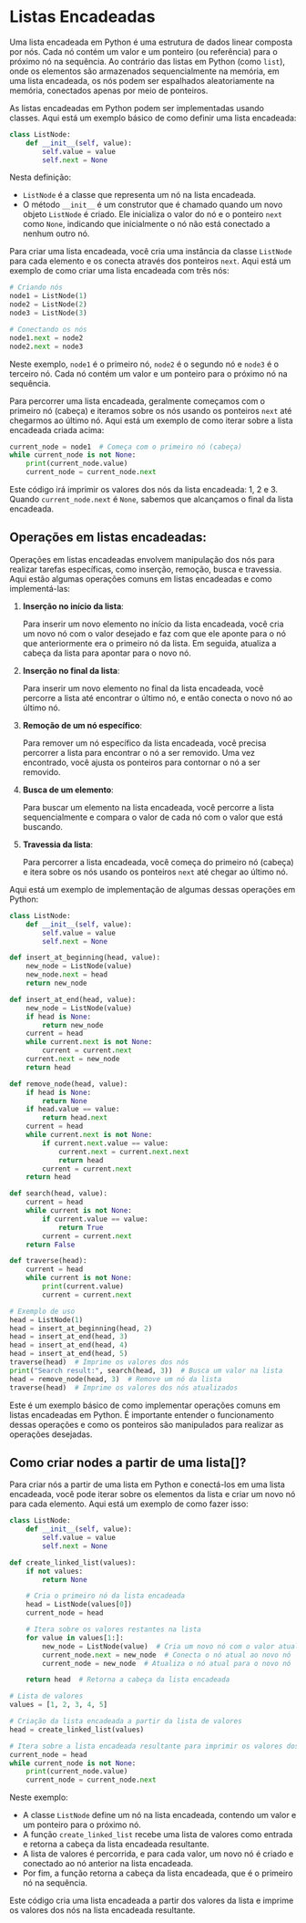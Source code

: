 # Listas Encadeadas

Uma lista encadeada em Python é uma estrutura de dados linear composta por nós. Cada nó contém um valor e um ponteiro (ou referência) para o próximo nó na sequência. Ao contrário das listas em Python (como `list`), onde os elementos são armazenados sequencialmente na memória, em uma lista encadeada, os nós podem ser espalhados aleatoriamente na memória, conectados apenas por meio de ponteiros.

As listas encadeadas em Python podem ser implementadas usando classes. Aqui está um exemplo básico de como definir uma lista encadeada:

```python
class ListNode:
    def __init__(self, value):
        self.value = value
        self.next = None
```

Nesta definição:

- `ListNode` é a classe que representa um nó na lista encadeada.
- O método `__init__` é um construtor que é chamado quando um novo objeto `ListNode` é criado. Ele inicializa o valor do nó e o ponteiro `next` como `None`, indicando que inicialmente o nó não está conectado a nenhum outro nó.

Para criar uma lista encadeada, você cria uma instância da classe `ListNode` para cada elemento e os conecta através dos ponteiros `next`. Aqui está um exemplo de como criar uma lista encadeada com três nós:

```python
# Criando nós
node1 = ListNode(1)
node2 = ListNode(2)
node3 = ListNode(3)

# Conectando os nós
node1.next = node2
node2.next = node3
```

Neste exemplo, `node1` é o primeiro nó, `node2` é o segundo nó e `node3` é o terceiro nó. Cada nó contém um valor e um ponteiro para o próximo nó na sequência.

Para percorrer uma lista encadeada, geralmente começamos com o primeiro nó (cabeça) e iteramos sobre os nós usando os ponteiros `next` até chegarmos ao último nó. Aqui está um exemplo de como iterar sobre a lista encadeada criada acima:

```python
current_node = node1  # Começa com o primeiro nó (cabeça)
while current_node is not None:
    print(current_node.value)
    current_node = current_node.next
```

Este código irá imprimir os valores dos nós da lista encadeada: 1, 2 e 3. Quando `current_node.next` é `None`, sabemos que alcançamos o final da lista encadeada.

## Operações em listas encadeadas:

Operações em listas encadeadas envolvem manipulação dos nós para realizar tarefas específicas, como inserção, remoção, busca e travessia. Aqui estão algumas operações comuns em listas encadeadas e como implementá-las:

1. **Inserção no início da lista**:
   
   Para inserir um novo elemento no início da lista encadeada, você cria um novo nó com o valor desejado e faz com que ele aponte para o nó que anteriormente era o primeiro nó da lista. Em seguida, atualiza a cabeça da lista para apontar para o novo nó.

2. **Inserção no final da lista**:
   
   Para inserir um novo elemento no final da lista encadeada, você percorre a lista até encontrar o último nó, e então conecta o novo nó ao último nó.

3. **Remoção de um nó específico**:
   
   Para remover um nó específico da lista encadeada, você precisa percorrer a lista para encontrar o nó a ser removido. Uma vez encontrado, você ajusta os ponteiros para contornar o nó a ser removido.

4. **Busca de um elemento**:
   
   Para buscar um elemento na lista encadeada, você percorre a lista sequencialmente e compara o valor de cada nó com o valor que está buscando.

5. **Travessia da lista**:
   
   Para percorrer a lista encadeada, você começa do primeiro nó (cabeça) e itera sobre os nós usando os ponteiros `next` até chegar ao último nó.

Aqui está um exemplo de implementação de algumas dessas operações em Python:

```python
class ListNode:
    def __init__(self, value):
        self.value = value
        self.next = None

def insert_at_beginning(head, value):
    new_node = ListNode(value)
    new_node.next = head
    return new_node

def insert_at_end(head, value):
    new_node = ListNode(value)
    if head is None:
        return new_node
    current = head
    while current.next is not None:
        current = current.next
    current.next = new_node
    return head

def remove_node(head, value):
    if head is None:
        return None
    if head.value == value:
        return head.next
    current = head
    while current.next is not None:
        if current.next.value == value:
            current.next = current.next.next
            return head
        current = current.next
    return head

def search(head, value):
    current = head
    while current is not None:
        if current.value == value:
            return True
        current = current.next
    return False

def traverse(head):
    current = head
    while current is not None:
        print(current.value)
        current = current.next

# Exemplo de uso
head = ListNode(1)
head = insert_at_beginning(head, 2)
head = insert_at_end(head, 3)
head = insert_at_end(head, 4)
head = insert_at_end(head, 5)
traverse(head)  # Imprime os valores dos nós
print("Search result:", search(head, 3))  # Busca um valor na lista
head = remove_node(head, 3)  # Remove um nó da lista
traverse(head)  # Imprime os valores dos nós atualizados
```

Este é um exemplo básico de como implementar operações comuns em listas encadeadas em Python. É importante entender o funcionamento dessas operações e como os ponteiros são manipulados para realizar as operações desejadas.

## Como criar nodes a partir de uma lista[]?

Para criar nós a partir de uma lista em Python e conectá-los em uma lista encadeada, você pode iterar sobre os elementos da lista e criar um novo nó para cada elemento. Aqui está um exemplo de como fazer isso:

```python
class ListNode:
    def __init__(self, value):
        self.value = value
        self.next = None

def create_linked_list(values):
    if not values:
        return None

    # Cria o primeiro nó da lista encadeada
    head = ListNode(values[0])
    current_node = head

    # Itera sobre os valores restantes na lista
    for value in values[1:]:
        new_node = ListNode(value)  # Cria um novo nó com o valor atual
        current_node.next = new_node  # Conecta o nó atual ao novo nó
        current_node = new_node  # Atualiza o nó atual para o novo nó

    return head  # Retorna a cabeça da lista encadeada

# Lista de valores
values = [1, 2, 3, 4, 5]

# Criação da lista encadeada a partir da lista de valores
head = create_linked_list(values)

# Itera sobre a lista encadeada resultante para imprimir os valores dos nós
current_node = head
while current_node is not None:
    print(current_node.value)
    current_node = current_node.next
```

Neste exemplo:

- A classe `ListNode` define um nó na lista encadeada, contendo um valor e um ponteiro para o próximo nó.
- A função `create_linked_list` recebe uma lista de valores como entrada e retorna a cabeça da lista encadeada resultante.
- A lista de valores é percorrida, e para cada valor, um novo nó é criado e conectado ao nó anterior na lista encadeada.
- Por fim, a função retorna a cabeça da lista encadeada, que é o primeiro nó na sequência.

Este código cria uma lista encadeada a partir dos valores da lista e imprime os valores dos nós na lista encadeada resultante.
